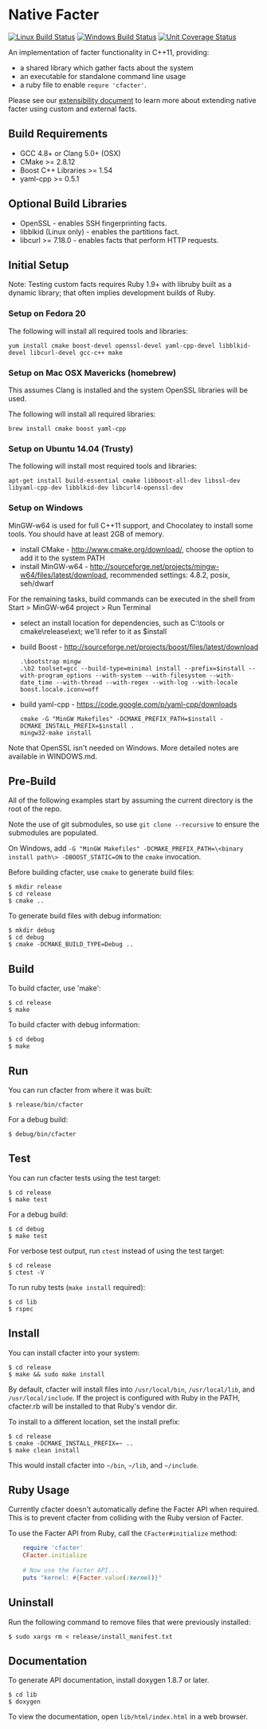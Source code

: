 Native Facter
=============

[![Linux Build Status](https://travis-ci.org/puppetlabs/cfacter.svg?branch=master)](https://travis-ci.org/puppetlabs/cfacter)
[![Windows Build Status](https://ci.appveyor.com/api/projects/status/5kltn836jkic167w/branch/master?svg=true)](https://ci.appveyor.com/project/MikaelSmith/cfacter-735/branch/master)
[![Unit Coverage Status](https://img.shields.io/coveralls/puppetlabs/cfacter.svg)](https://coveralls.io/r/puppetlabs/cfacter)

An implementation of facter functionality in C++11, providing:

* a shared library which gather facts about the system
* an executable for standalone command line usage
* a ruby file to enable `requre 'cfacter'`.

Please see our [extensibility document](https://github.com/puppetlabs/cfacter/blob/master/Extensibility.md) to learn more
about extending native facter using custom and external facts.

Build Requirements
------------------

* GCC 4.8+ or Clang 5.0+ (OSX)
* CMake >= 2.8.12
* Boost C++ Libraries >= 1.54
* yaml-cpp >= 0.5.1

Optional Build Libraries
------------------------

* OpenSSL - enables SSH fingerprinting facts.
* libblkid (Linux only) - enables the partitions fact.
* libcurl >= 7.18.0 - enables facts that perform HTTP requests.

Initial Setup
-------------

Note: Testing custom facts requires Ruby 1.9+ with libruby built as a dynamic library; that often implies development builds of Ruby.

### Setup on Fedora 20

The following will install all required tools and libraries:

    yum install cmake boost-devel openssl-devel yaml-cpp-devel libblkid-devel libcurl-devel gcc-c++ make

### Setup on Mac OSX Mavericks (homebrew)

This assumes Clang is installed and the system OpenSSL libraries will be used.

The following will install all required libraries:

    brew install cmake boost yaml-cpp

### Setup on Ubuntu 14.04 (Trusty)

The following will install most required tools and libraries:

    apt-get install build-essential cmake libboost-all-dev libssl-dev libyaml-cpp-dev libblkid-dev libcurl4-openssl-dev

### Setup on Windows

MinGW-w64 is used for full C++11 support, and Chocolatey to install some tools. You should have at least 2GB of memory.

*   install CMake - http://www.cmake.org/download/, choose the option to add it to the system PATH
*   install MinGW-w64 - http://sourceforge.net/projects/mingw-w64/files/latest/download, recommended settings: 4.8.2, posix, seh/dwarf

For the remaining tasks, build commands can be executed in the shell from Start > MinGW-w64 project > Run Terminal

*   select an install location for dependencies, such as C:\\tools or cmake\\release\\ext; we'll refer to it as $install

*   build Boost - http://sourceforge.net/projects/boost/files/latest/download

        .\bootstrap mingw
        .\b2 toolset=gcc --build-type=minimal install --prefix=$install --with-program_options --with-system --with-filesystem --with-date_time --with-thread --with-regex --with-log --with-locale boost.locale.iconv=off

*   build yaml-cpp - https://code.google.com/p/yaml-cpp/downloads

        cmake -G "MinGW Makefiles" -DCMAKE_PREFIX_PATH=$install -DCMAKE_INSTALL_PREFIX=$install .
        mingw32-make install

Note that OpenSSL isn't needed on Windows. More detailed notes are available in WINDOWS.md.


Pre-Build
---------

All of the following examples start by assuming the current directory is the root of the repo.

Note the use of git submodules, so use `git clone --recursive` to ensure the submodules are populated.

On Windows, add `-G "MinGW Makefiles" -DCMAKE_PREFIX_PATH=\<binary install path\> -DBOOST_STATIC=ON` to the `cmake` invocation.

Before building cfacter, use `cmake` to generate build files:

    $ mkdir release
    $ cd release
    $ cmake ..

To generate build files with debug information:

    $ mkdir debug
    $ cd debug
    $ cmake -DCMAKE_BUILD_TYPE=Debug ..

Build
-----

To build cfacter, use 'make':

    $ cd release
    $ make

To build cfacter with debug information:

    $ cd debug
    $ make

Run
---

You can run cfacter from where it was built:

`$ release/bin/cfacter`

For a debug build:

`$ debug/bin/cfacter`

Test
----

You can run cfacter tests using the test target:

    $ cd release
    $ make test

For a debug build:

    $ cd debug
    $ make test

For verbose test output, run `ctest` instead of using the test target:

    $ cd release
    $ ctest -V

To run ruby tests (`make install` required):

    $ cd lib
    $ rspec

Install
-------

You can install cfacter into your system:

    $ cd release
    $ make && sudo make install

By default, cfacter will install files into `/usr/local/bin`, `/usr/local/lib`, and `/usr/local/include`.
If the project is configured with Ruby in the PATH, cfacter.rb will be installed to that Ruby's vendor dir.

To install to a different location, set the install prefix:

    $ cd release
    $ cmake -DCMAKE_INSTALL_PREFIX=~ ..
    $ make clean install

This would install cfacter into `~/bin`, `~/lib`, and `~/include`.

Ruby Usage
----------

Currently cfacter doesn't automatically define the Facter API when required.
This is to prevent cfacter from colliding with the Ruby version of Facter.

To use the Facter API from Ruby, call the `CFacter#initialize` method:

```ruby
    require 'cfacter'
    CFacter.initialize
    
    # Now use the Facter API...
    puts "kernel: #{Facter.value(:kernel)}"
```

Uninstall
---------

Run the following command to remove files that were previously installed:

    $ sudo xargs rm < release/install_manifest.txt

Documentation
-------------

To generate API documentation, install doxygen 1.8.7 or later.

    $ cd lib
    $ doxygen

To view the documentation, open `lib/html/index.html` in a web browser.
